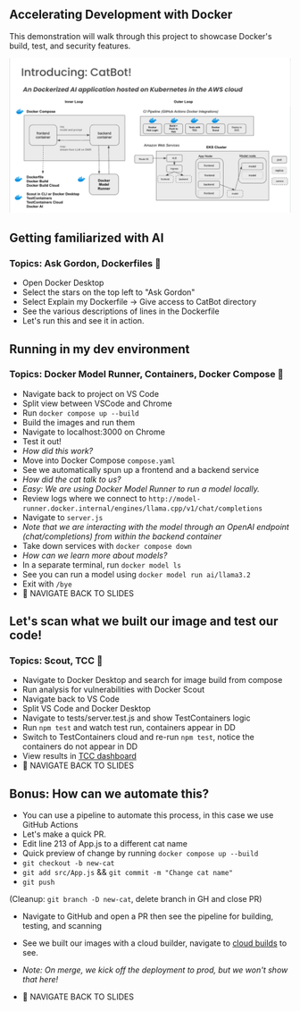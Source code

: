 ## Accelerating Development with Docker

This demonstration will walk through this project to showcase Docker's build, test, and security features.

![CatBot Architecture](images/catbotfull.png)

## Getting familiarized with AI
### Topics: Ask Gordon, Dockerfiles 🐳
- Open Docker Desktop
- Select the stars on the top left to "Ask Gordon"
- Select Explain my Dockerfile -> Give access to CatBot directory
- See the various descriptions of lines in the Dockerfile
- Let's run this and see it in action.

## Running in my dev environment
### Topics: Docker Model Runner, Containers, Docker Compose 🐳
- Navigate back to project on VS Code
- Split view between VSCode and Chrome
- Run `docker compose up --build`
- Build the images and run them
- Navigate to localhost:3000 on Chrome
- Test it out!
- *How did this work?*
- Move into Docker Compose `compose.yaml`
- See we automatically spun up a frontend and a backend service
- *How did the cat talk to us?*
- *Easy: We are using Docker Model Runner to run a model locally.*
- Review logs where we connect to `http://model-runner.docker.internal/engines/llama.cpp/v1/chat/completions`
- Navigate to `server.js`
- *Note that we are interacting with the model through an OpenAI endpoint (chat/completions) from within the backend container*
- Take down services with `docker compose down`
- *How can we learn more about models?*
- In a separate terminal, run `docker model ls`
- See you can run a model using `docker model run ai/llama3.2`
- Exit with `/bye`
- :red_circle: NAVIGATE BACK TO SLIDES


## Let's scan what we built our image and test our code!
### Topics: Scout, TCC 🐳
- Navigate to Docker Desktop and search for image build from compose
- Run analysis for vulnerabilities with Docker Scout
- Navigate back to VS Code
- Split VS Code and Docker Desktop
- Navigate to tests/server.test.js and show TestContainers logic
- Run `npm test` and watch test run, containers appear in DD
- Switch to TestContainers cloud and re-run `npm test`, notice the containers do not appear in DD
- View results in [TCC dashboard](https://app.testcontainers.cloud/accounts/9926/dashboard)
- :red_circle: NAVIGATE BACK TO SLIDES

## Bonus: How can we automate this?

- You can use a pipeline to automate this process, in this case we use GitHub Actions
- Let's make a quick PR.
- Edit line 213 of App.js to a different cat name
- Quick preview of change by running `docker compose up --build`
- `git checkout -b new-cat`
- `git add src/App.js` && `git commit -m "Change cat name"`
- `git push`

(Cleanup: `git branch -D new-cat`, delete branch in GH and close PR)

- Navigate to GitHub and open a PR then see the pipeline for building, testing, and scanning

- See we built our images with a cloud builder, navigate to [cloud builds](https://app.docker.com/build/accounts/demonstrationorg/builds) to see.

- *Note: On merge, we kick off the deployment to prod, but we won't show that here!*

- :red_circle: NAVIGATE BACK TO SLIDES